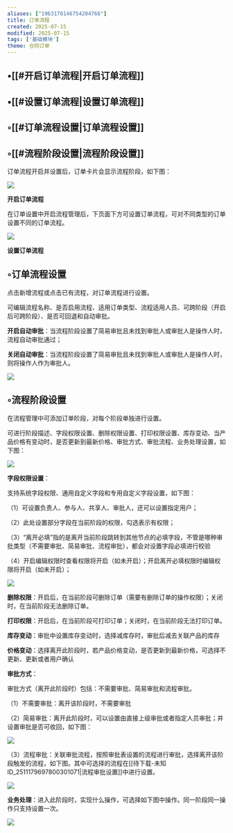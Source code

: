 ```yaml
---
aliases: ["1963178146754204766"]
title: 订单流程
created: 2025-07-15
modified: 2025-07-15
tags: ['基础模块']
theme: 合同订单
---
```


## •[[#开启订单流程|开启订单流程]]

## •[[#设置订单流程|设置订单流程]]

## ◦[[#订单流程设置|订单流程设置]]

## ◦[[#流程阶段设置|流程阶段设置]]

订单流程开启并设置后，订单卡片会显示流程阶段，如下图：

![](49b321ba6533026620d819b7625714f9.jpg)

**开启订单流程**

在订单设置中开启流程管理后，下页面下方可设置订单流程，可对不同类型的订单设置不同的订单流程。

![](0379bbacd3742d34bf060a00f991a830.jpg)

**设置订单流程**

## ◦订单流程设置

点击新增流程或点击已有流程，对订单流程进行设置。

可编辑流程名称、是否启用流程、适用订单类型、流程适用人员、可跨阶段（开启后可跨阶段）、是否可回退和自动审批。

**开启自动审批**：当流程阶段设置了简易审批且未找到审批人或审批人是操作人时，流程自动审批通过；

**关闭自动审批**：当流程阶段设置了简易审批且未找到审批人或审批人是操作人时，则将操作人作为审批人。

![](dd73252238523faa29de94f1adc7c9f7.jpg)

## ◦流程阶段设置

在流程管理中可添加订单阶段，对每个阶段单独进行设置。

可进行阶段描述、字段权限设置、删除权限设置、打印权限设置、库存变动、当产品价格有变动时，是否更新到最新价格、审批方式、审批流程、业务处理设置，如下图：

![](350640bc9ac229a5c240258941198a2a.jpg)

**字段权限设置**：

支持系统字段权限、通用自定义字段和专用自定义字段设置，如下图：

（1）可设置负责人、参与人、共享人、审批人，还可以设置指定用户；

（2）此处设置部分字段在当前阶段的权限，勾选表示有权限；

（3）“离开必填”指的是离开当前阶段跳转到其他节点的必填字段，不管是哪种审批类型（不需要审批、简易审批、流程审批），都会对设置字段必填进行校验

（4）开启编辑权限时查看权限将开启（如未开启）；开启离开必填权限时编辑权限将开启（如未开启）；

![](290d4807c0272e54f37bdb85baff69cf.jpg)

**删除权限**：开启后，在当前阶段可删除订单（需要有删除订单的操作权限）；关闭时，在当前阶段无法删除订单。

**打印权限**：开启后，在当前阶段可打印订单；关闭时，在当前阶段无法打印订单。

**库存变动**：审批中设置库存变动时，选择减库存时，审批后减去关联产品的库存

**价格变动**：选择离开此阶段时，若产品价格变动，是否更新到最新价格，可选择不更新、更新或者用户确认

**审批方式**：

审批方式（离开此阶段时）包括：不需要审批、简易审批和流程审批。

（1）不需要审批：离开该阶段时，不需要审批

（2）简易审批：离开此阶段时，可以设置由直接上级审批或者指定人员审批；并设置审批是否可收回，如下图：

![](fc3b636af2aeee1b64b1757e52f74210.jpg)

（3）流程审批：关联审批流程，按照审批表设置的流程进行审批，选择离开该阶段触发的流程，如下图。其中可选择的流程在[[待下载-未知ID_2511179697800301071|流程审批设置]]中进行设置。

![](c6680806ad840e0654973824599e02de.jpg)

**业务处理**：进入此阶段时，实现什么操作，可选择如下图中操作。同一阶段同一操作只支持设置一次。

![](e067eba31194bfe5af0d00a0cc071dce.jpg)